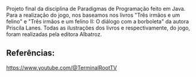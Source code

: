 Projeto final da disciplina de Paradigmas de Programação feito em Java. Para a realização do jogo, nos baseamos nos livros "Três irmãos e um felino" e "Três irmãos e um felino II: O diálogo com a borboleta" da autora Priscila Lanes. Todas as ilustrações dos livros e respectivamente, do jogo, foram realizadas pela editora Albatroz.

## Referências:
https://www.youtube.com/@TerminalRootTV 
